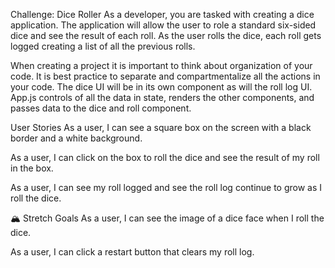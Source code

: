 Challenge: Dice Roller
As a developer, you are tasked with creating a dice application. The application will allow the user to role a standard six-sided dice and see the result of each roll. As the user rolls the dice, each roll gets logged creating a list of all the previous rolls.
<!-- psuedocode : Create a dice application, 6 sided dice, everytime we click the dice we want to see a random number and every time we click we want to display that number. Each time the user rolls the dice, each roll is logged creating a list of all previous rolls
 -->

When creating a project it is important to think about organization of your code. It is best practice to separate and compartmentalize all the actions in your code. The dice UI will be in its own component as will the roll log UI. App.js controls of all the data in state, renders the other components, and passes data to the dice and roll component. 
<!--  Two seperate compponents, a roll component and a dice component, both components will meet on the app.js  -->

 User Stories
As a user, I can see a square box on the screen with a black border and a white background.
<!-- story 1 psuedo code : Expect output : a square box on the screen with a black border and a white background. Input:n/a 
Dice component 
 -->
As a user, I can click on the box to roll the dice and see the result of my roll in the box.
<!-- psuedocode : Expected output : see the result of of roll in the box. 
input:user click 
We want create an state that will produce a random number between 1 and 6
esthablish a use state called Dicenumber and we will declare a use state with a starting value of 6 and upon user click it will set the Dicenumber  between 1 and 6. 
 -->
 As a user, I can see my roll logged and see the roll log continue to grow as I roll the dice. 
<!--  Psuedocode : create roll.js component 
component will track and keep a log of amount of times the dice is rolled. we can create (a rolls use state) that starts as a blank string and the way to set rolls should be tied to the result our function diceNumberSetter. 
 -->
🏔 Stretch Goals
As a user, I can see the image of a dice face when I roll the dice.
<!-- psuedocode: create a component that renders an image to represent the value rolled (rolls a one, shows the 1 pip dice image, 2 shows 2 pips, etc) -->
As a user, I can click a restart button that clears my roll log.